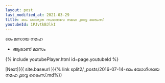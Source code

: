 ```yaml
---
layout: post
last_modified_at: 2021-03-29
title: ഓം ശാശ്വത സ്ഥാനവേ നമഹ ൧൦൮ ടൈംസ്
youtubeId: 1PJvtkBJlkI
---
```

 
 
 ഓം മസായ നമഹ 
 
 -  ആരാണ് മാസം 
 
  
 
  
 
 
 
 
 
 


{% include youtubePlayer.html id=page.youtubeId %}
 
[Next]({{ site.baseurl }}{% link  split2/_posts/2016-07-14-ഓം യോഗീശായ നമഹ ൧൦൮ ടൈംസ്.md%})
 
